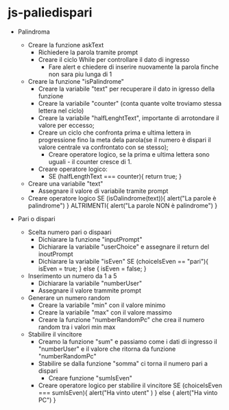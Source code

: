 # js-paliedispari 

- Palindroma
    - Creare la funzione askText
        - Richiedere la parola tramite prompt
        - Creare il ciclo While per controllare il dato di ingresso
            - Fare alert e chiedere di inserire nuovamente la parola finche non sara piu lunga di 1   
    - Creare la funzione "isPalindrome"
        - Creare la variabile "text" per recuperare il dato in igresso della funzione
        - Creare la variabile "counter" (conta quante volte troviamo stessa lettera nel ciclo)
        - Creare la variabile "halfLenghtText", importante di arrotondare il valore per eccesso;
        - Creare un ciclo che confronta prima e ultima lettera in progressione fino la meta dela parola(se il numero è dispari il valore centrale va confrontato con se stesso);
            - Creare operatore logico, se la prima e ultima lettera sono uguali - il counter cresce di 1.
        - Creare operatore logico:
            - SE (halfLengthText === counter){
                return true;
            } 
    - Creare una variabile "text"
        - Assegnare il valore di variabile tramite prompt    
    - Creare operatore logico
        SE (isOalindrome(text)){
            alert("La parole è palindrome")
        } 
        ALTRIMENTI{
            alert("La parole NON è palindrome")
        }

- Pari o dispari 

    - Scelta numero pari o dispaari
        - Dichiarare la funzione "inputPrompt"
        - Dichiarare la variabile "userChoice" e assegnare il return del inoutPrompt
        - Dichiarare la variabile "isEven"
            SE (choiceIsEven == "pari"){
                isEven = true;
            } else {
                isEven = false;
            }
    - Inserimento un numero da 1 a 5
        - Dichiarare la variabile "numberUser"
        - Assegnare il valore trammite prompt
    - Generare un numero random 
        - Creare la variabile "min" con il valore minimo
        - Creare la variabile "max" con il valore massimo
        - Creare la funzione "numberRandomPc" che crea il numero random tra i valori min max   
    - Stabilire il vincitore 
        - Creamo la funzione "sum" e passiamo come i dati di ingresso il "numberUser" e il valore che ritorna da funzione "numberRandomPc"
        - Stabilire se dalla funzione "somma" ci torna il numero pari a dispari
            - Creare funzione "sumIsEven"
        - Creare operatore logico per stabilire il vincitore 
        SE (choiceIsEven === sumIsEven){
            alert("Ha vinto utent" )
        } else {
            alert("Ha vinto PC")
        }
